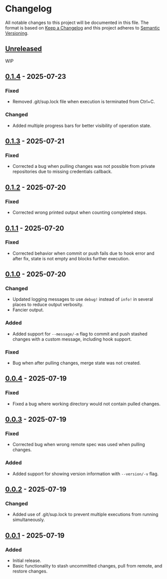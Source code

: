 # Changelog

All notable changes to this project will be documented in this file.
The format is based on [Keep a Changelog](http://keepachangelog.com/)
and this project adheres to [Semantic Versioning](http://semver.org/).

<!-- next-header -->

## [Unreleased]

WIP

## [0.1.4] - 2025-07-23

### Fixed

- Removed .git/sup.lock file when execution is terminated from Ctrl+C.

### Changed

- Added multiple progress bars for better visibility of operation state.

## [0.1.3] - 2025-07-21

### Fixed

- Corrected a bug when pulling changes was not possible from private repositories due to missing credentials callback.

## [0.1.2] - 2025-07-20

### Fixed

- Corrected wrong printed output when counting completed steps.

## [0.1.1] - 2025-07-20

### Fixed

- Corrected behavior when commit or push fails due to hook error and after fix, state is not empty and blocks further execution.

## [0.1.0] - 2025-07-20

### Changed

- Updated logging messages to use `debug!` instead of `info!` in several places to reduce output verbosity.
- Fancier output.

### Added

- Added support for `--message/-m` flag to commit and push stashed changes with a custom message, including hook support.

### Fixed

- Bug when after pulling changes, merge state was not created.

## [0.0.4] - 2025-07-19

### Fixed

- Fixed a bug where working directory would not contain pulled changes.

## [0.0.3] - 2025-07-19

### Fixed

- Corrected bug when wrong remote spec was used when pulling changes.

### Added

- Added support for showing version information with `--version/-v` flag.

## [0.0.2] - 2025-07-19

### Changed

- Added use of .git/sup.lock to prevent multiple executions from running simultaneously.

## [0.0.1] - 2025-07-19

### Added

- Initial release.
- Basic functionality to stash uncommitted changes, pull from remote, and restore changes.

<!-- next-url -->
[Unreleased]: https://github.com/strowk/sup/compare/v0.1.4...HEAD
[0.1.4]: https://github.com/strowk/sup/compare/v0.1.3...v0.1.4
[0.1.3]: https://github.com/strowk/sup/compare/v0.1.2...v0.1.3
[0.1.2]: https://github.com/strowk/sup/compare/v0.1.1...v0.1.2
[0.1.1]: https://github.com/strowk/sup/compare/v0.1.0...v0.1.1
[0.1.0]: https://github.com/strowk/sup/compare/v0.0.4...v0.1.0
[0.0.4]: https://github.com/strowk/sup/compare/v0.0.3...v0.0.4
[0.0.3]: https://github.com/strowk/sup/compare/v0.0.2...v0.0.3
[0.0.2]: https://github.com/strowk/sup/compare/v0.0.1...v0.0.2
[0.0.1]: https://github.com/strowk/sup/releases/tag/v0.0.1
